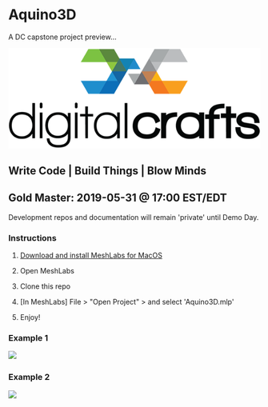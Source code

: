 # Aquino3D
A DC capstone project preview...

<p align="center">
  <img src="https://github.com/iTrauco/Aquino3D/blob/master/Demo/digitalcrafts-main.png">
</p>

## Write Code | Build Things | Blow Minds 
###

## Gold Master: 2019-05-31 @ 17:00 EST/EDT
Development repos and documentation will remain 'private' until Demo Day. 

### Instructions
1. [Download and install MeshLabs for MacOS](http://www.meshlab.net/)

2. Open MeshLabs

3. Clone this repo

4. [In MeshLabs] File > "Open Project" > and select 'Aquino3D.mlp'

5. Enjoy!

### Example 1
![](https://github.com/iTrauco/Aquino3D/blob/master/Demo/2019-05-19%2021.56.30.gif)

### Example 2
![](https://github.com/iTrauco/Aquino3D/blob/master/Demo/2019-05-19%2013.49.49.gif)
